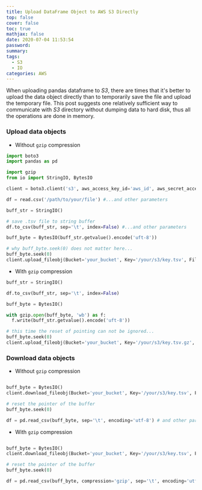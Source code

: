 ```yaml
---
title: Upload DataFrame Object to AWS S3 Directly
top: false
cover: false
toc: true
mathjax: false
date: 2020-07-04 11:53:54
password:
summary:
tags:
  - S3
  - IO
categories: AWS
---
```


When uploading pandas dataframe to *S3*, there are times that it's better to upload the data object directly than to temporarily save the file and upload the temporary file. This post suggests one relatively sufficient way to communicate with *S3* directory without dumping data to hard disk, thus all the operations are done in memory.

### Upload data objects

* Without `gzip` compression

```python
import boto3
import pandas as pd

import gzip
from io import StringIO, BytesIO

client = boto3.client('s3', aws_access_key_id='aws_id', aws_secret_access_key='aws_key')

df = read.csv('/path/to/your/file') #...and other parameters

buff_str = StringIO()

# save .tsv file to string buffer
df.to_csv(buff_str, sep='\t', index=False) #...and other parameters

buff_byte = BytesIO(buff_str.getvalue().encode('uft-8'))

# why buff_byte.seek(0) does not matter here...
buff_byte.seek(0)
client.upload_fileobj(Bucket='your_bucket', Key='/your/s3/key.tsv', Fileobj=buff_byte)

```

* With `gzip` compression


```python
buff_str = StringIO()

df.to_csv(buff_str, sep='\t', index=False)

buff_byte = BytesIO()

with gzip.open(buff_byte, 'wb') as f:
  f.write(buff_str.getvalue().encode('uft-8'))

# this time the reset of pointing can not be ignored...
buff_byte.seek(0)
client.upload_fileobj(Bucket='your_bucket', Key='/your/s3/key.tsv.gz', Fileobj=buff_byte)

```

### Download data objects

* Without `gzip` compression

```python

buff_byte = BytesIO()
client.download_fileobj(Bucket='your_bucket', Key='/your/s3/key.tsv', Fileobj=buff_byte)

# reset the pointer of the buffer
buff_byte.seek(0)

df = pd.read_csv(buff_byte, sep='\t', encoding='utf-8') # and other parameters

```

* With `gzip` compression

```python

buff_byte = BytesIO()
client.download_fileobj(Bucket='your_bucket', Key='/your/s3/key.tsv', Fileobj=buff_byte)

# reset the pointer of the buffer
buff_byte.seek(0)

df = pd.read_csv(buff_byte, compression='gzip', sep='\t', encoding='utf-8') # and other parameters
```